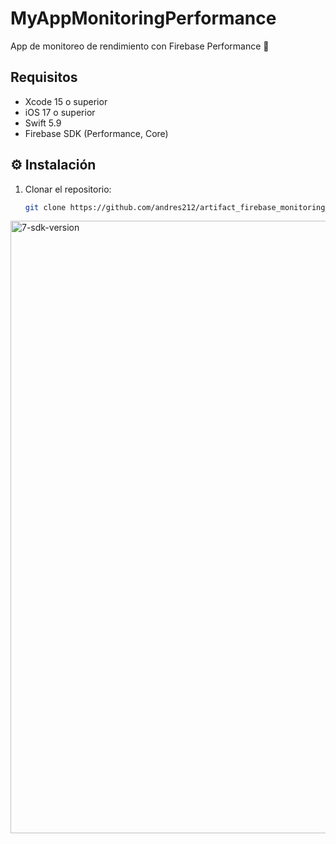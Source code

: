 # MyAppMonitoringPerformance

App de monitoreo de rendimiento con Firebase Performance 🚀

## Requisitos
- Xcode 15 o superior  
- iOS 17 o superior
- Swift 5.9
- Firebase SDK (Performance, Core)

## ⚙️ Instalación
1. Clonar el repositorio:
   ```bash
   git clone https://github.com/andres212/artifact_firebase_monitoring_performance_ios.git


<img width="980" alt="7-sdk-version" src="https://imgur.com/a/tAil1p0">
